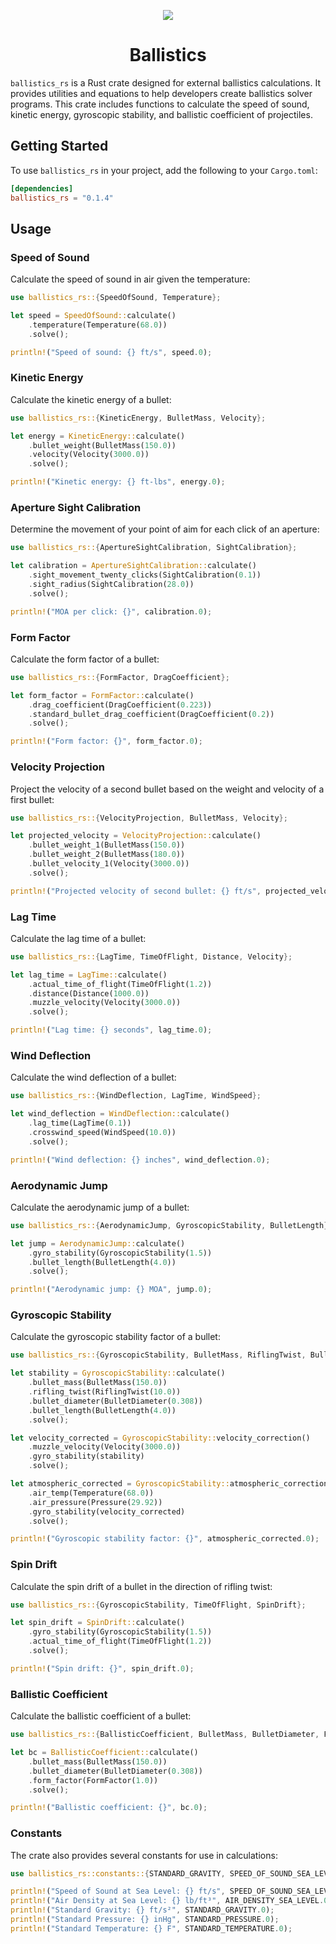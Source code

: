 <p align="center">
  <img src="https://ik.imagekit.io/xbkhabiqcy9/img/rustacean_HVroA1Aw0.png?updatedAt=1725704970530" />
</p>
<h1 align="center">Ballistics</h1>

`ballistics_rs` is a Rust crate designed for external ballistics calculations. It provides utilities and equations to help developers create ballistics solver programs. This crate includes functions to calculate the speed of sound, kinetic energy, gyroscopic stability, and ballistic coefficient of projectiles.


## Getting Started

To use `ballistics_rs` in your project, add the following to your `Cargo.toml`:

```toml
[dependencies]
ballistics_rs = "0.1.4"
```

## Usage

### Speed of Sound

Calculate the speed of sound in air given the temperature:

```rust
use ballistics_rs::{SpeedOfSound, Temperature};

let speed = SpeedOfSound::calculate()
    .temperature(Temperature(68.0))
    .solve();

println!("Speed of sound: {} ft/s", speed.0);
```

### Kinetic Energy

Calculate the kinetic energy of a bullet:

```rust
use ballistics_rs::{KineticEnergy, BulletMass, Velocity};

let energy = KineticEnergy::calculate()
    .bullet_weight(BulletMass(150.0))
    .velocity(Velocity(3000.0))
    .solve();

println!("Kinetic energy: {} ft-lbs", energy.0);
```

### Aperture Sight Calibration

Determine the movement of your point of aim for each click of an aperture:

```rust
use ballistics_rs::{ApertureSightCalibration, SightCalibration};

let calibration = ApertureSightCalibration::calculate()
    .sight_movement_twenty_clicks(SightCalibration(0.1))
    .sight_radius(SightCalibration(28.0))
    .solve();

println!("MOA per click: {}", calibration.0);
```

### Form Factor

Calculate the form factor of a bullet:

```rust
use ballistics_rs::{FormFactor, DragCoefficient};

let form_factor = FormFactor::calculate()
    .drag_coefficient(DragCoefficient(0.223))
    .standard_bullet_drag_coefficient(DragCoefficient(0.2))
    .solve();

println!("Form factor: {}", form_factor.0);
```

### Velocity Projection

Project the velocity of a second bullet based on the weight and velocity of a first bullet:

```rust
use ballistics_rs::{VelocityProjection, BulletMass, Velocity};

let projected_velocity = VelocityProjection::calculate()
    .bullet_weight_1(BulletMass(150.0))
    .bullet_weight_2(BulletMass(180.0))
    .bullet_velocity_1(Velocity(3000.0))
    .solve();

println!("Projected velocity of second bullet: {} ft/s", projected_velocity.0);
```

### Lag Time

Calculate the lag time of a bullet:

```rust
use ballistics_rs::{LagTime, TimeOfFlight, Distance, Velocity};

let lag_time = LagTime::calculate()
    .actual_time_of_flight(TimeOfFlight(1.2))
    .distance(Distance(1000.0))
    .muzzle_velocity(Velocity(3000.0))
    .solve();

println!("Lag time: {} seconds", lag_time.0);
```

### Wind Deflection

Calculate the wind deflection of a bullet:

```rust
use ballistics_rs::{WindDeflection, LagTime, WindSpeed};

let wind_deflection = WindDeflection::calculate()
    .lag_time(LagTime(0.1))
    .crosswind_speed(WindSpeed(10.0))
    .solve();

println!("Wind deflection: {} inches", wind_deflection.0);
```

### Aerodynamic Jump

Calculate the aerodynamic jump of a bullet:

```rust
use ballistics_rs::{AerodynamicJump, GyroscopicStability, BulletLength};

let jump = AerodynamicJump::calculate()
    .gyro_stability(GyroscopicStability(1.5))
    .bullet_length(BulletLength(4.0))
    .solve();

println!("Aerodynamic jump: {} MOA", jump.0);
```

### Gyroscopic Stability

Calculate the gyroscopic stability factor of a bullet:

```rust
use ballistics_rs::{GyroscopicStability, BulletMass, RiflingTwist, BulletDiameter, BulletLength, Velocity, Temperature, Pressure};

let stability = GyroscopicStability::calculate()
    .bullet_mass(BulletMass(150.0))
    .rifling_twist(RiflingTwist(10.0))
    .bullet_diameter(BulletDiameter(0.308))
    .bullet_length(BulletLength(4.0))
    .solve();

let velocity_corrected = GyroscopicStability::velocity_correction()
    .muzzle_velocity(Velocity(3000.0))
    .gyro_stability(stability)
    .solve();

let atmospheric_corrected = GyroscopicStability::atmospheric_correction()
    .air_temp(Temperature(68.0))
    .air_pressure(Pressure(29.92))
    .gyro_stability(velocity_corrected)
    .solve();

println!("Gyroscopic stability factor: {}", atmospheric_corrected.0);
```

### Spin Drift

Calculate the spin drift of a bullet in the direction of rifling twist:

```rust
use ballistics_rs::{GyroscopicStability, TimeOfFlight, SpinDrift};

let spin_drift = SpinDrift::calculate()
    .gyro_stability(GyroscopicStability(1.5))
    .actual_time_of_flight(TimeOfFlight(1.2))
    .solve();

println!("Spin drift: {}", spin_drift.0);
```

### Ballistic Coefficient

Calculate the ballistic coefficient of a bullet:

```rust
use ballistics_rs::{BallisticCoefficient, BulletMass, BulletDiameter, FormFactor};

let bc = BallisticCoefficient::calculate()
    .bullet_mass(BulletMass(150.0))
    .bullet_diameter(BulletDiameter(0.308))
    .form_factor(FormFactor(1.0))
    .solve();

println!("Ballistic coefficient: {}", bc.0);
```

### Constants

The crate also provides several constants for use in calculations:

```rust
use ballistics_rs::constants::{STANDARD_GRAVITY, SPEED_OF_SOUND_SEA_LEVEL, AIR_DENSITY_SEA_LEVEL, STANDARD_PRESSURE, STANDARD_TEMPERATURE};

println!("Speed of Sound at Sea Level: {} ft/s", SPEED_OF_SOUND_SEA_LEVEL.0);
println!("Air Density at Sea Level: {} lb/ft³", AIR_DENSITY_SEA_LEVEL.0);
println!("Standard Gravity: {} ft/s²", STANDARD_GRAVITY.0);
println!("Standard Pressure: {} inHg", STANDARD_PRESSURE.0);
println!("Standard Temperature: {} F", STANDARD_TEMPERATURE.0);
```
